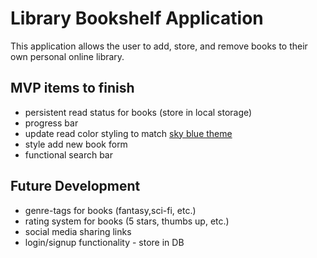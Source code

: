 # Library Bookshelf Application

This application allows the user to add, store, and remove books to their own personal online library.

## MVP items to finish

- persistent read status for books (store in local storage)
- progress bar
- update read color styling to match [sky blue theme](https://tailwindcss.com/docs/customizing-colors)
- style add new book form
- functional search bar

## Future Development

- genre-tags for books (fantasy,sci-fi, etc.)
- rating system for books (5 stars, thumbs up, etc.)
- social media sharing links
- login/signup functionality - store in DB
